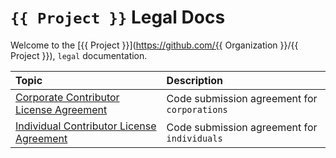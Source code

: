 # `{{ Project }}` Legal Docs

Welcome to the [{{ Project }}](https://github.com/{{ Organization }}/{{ Project }}), `legal` documentation.

| Topic                                                                                   | Description                                |
| :-------------------------------------------------------------------------------------- | :----------------------------------------- |
| [Corporate Contributor License Agreement](corporate_contributor_license_agreement.md)   | Code submission agreement for `corporations` |
| [Individual Contributor License Agreement](individual_contributor_license_agreement.md) | Code submission agreement for `individuals`  |
